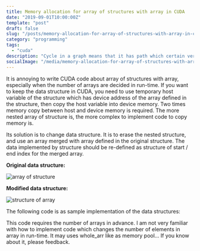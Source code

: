 ```yaml
---
title: Memory allocation for array of structures with array in CUDA
date: "2019-09-01T10:00:00Z"
template: "post"
draft: false
slug: "/posts/memory-allocation-for-array-of-structures-with-array-in-cuda/"
category: "programming"
tags:
  - "cuda"
description: "Cycle in a graph means that it has path which certain vertex is connected via other vertices. Directed and undirected graph have different type of cycle as the following image, and algorithm to detect cycle for them are also different. Here is to introduce recursive version of depth-first search implementation."
socialImage: "/media/memory-allocation-for-array-of-structures-with-array-in-cuda"
---
```


It is annoying to write CUDA code about array of structures with array, especially when the number of arrays are decided in run-time.
If you want to keep the data structure in CUDA, you need to use temporary host variable of the structure which has device address of the array defined in the structure, then copy the host variable into device memory. Two times memory copy between host and device memory is required. The more nested array of structure is, the more complex to implement code to copy memory is.

Its solution is to change data structure. It is to erase the nested structure, and use an array merged with array defined in the original structure. The data implemented by structure should be re-defined as structure of start / end index for the merged array. 

**Original data structure:**

![array of structure](/media/memory-allocation-for-array-of-structures-with-array-in-cuda/aos.png)

**Modified data structure:**

![structure of array](/media/memory-allocation-for-array-of-structures-with-array-in-cuda/soa.png)

The following code is as sample implementation of the data structures:
<script src="https://gist.github.com/8ukkari/7226eac1ea07ab8f4e053573ab15eb59.js"></script>

This code requires the number of arrays in advance. I am not very familiar with how to implement code which changes the number of elements in array in run-time. It may uses whole_arr like as memory pool... If you know about it, please feedback.
